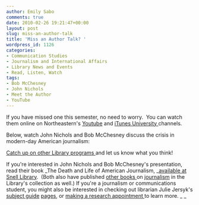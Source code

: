 ```yaml
---
author: Emily Sabo
comments: true
date: 2010-02-26 19:21:47+00:00
layout: post
slug: miss-an-author-talk
title: 'Miss an Author Talk? '
wordpress_id: 1126
categories:
- Communication Studies
- Journalism and International Affairs
- Library News and Events
- Read, Listen, Watch
tags:
- Bob McChesney
- John Nichols
- Meet the Author
- YouTube
---
```


If you have missed one this semester, no need to worry.  You can watch them online on Northeastern's [Youtube](http://www.youtube.com/user/Northeastern) and [iTunes University ](http://itunes.neu.edu/)channels. 

Below, watch John Nichols and Bob McChesney discuss the crisis in modern-day American journalism:


[Catch up on other Library programs ](http://www.youtube.com/user/Northeastern#g/c/693D78176FF28E0C)and let us know what you think!

If you're interested in John Nichols and Bob McChesney's presentation, read their book _The Death and Life of American Journalism, _[available at Snell Library](http://nucat.lib.neu.edu/search~S13?/Xnichols%2C+john&searchscope=13&SORT=DZ/Xnichols%2C+john&searchscope=13&SORT=DZ&extended=1&SUBKEY=nichols%2C%20john/1%2C128%2C128%2CE/frameset&FF=Xnichols%2C+john&searchscope=13&SORT=DZ&15%2C15%2C).  (Both also have published [other books ](http://nucat.lib.neu.edu/search~S13?/aNichols,+John./anichols+john/-3%2C-1%2C0%2CE/2exact&FF=anichols+john&1%2C5%2C)on [journalism](http://nucat.lib.neu.edu/search~S13?/aMcChesney,+Robert+Waterman,+1952-/amcchesney+robert+waterman+1952/-3%2C-1%2C0%2CE/2exact&FF=amcchesney+robert+waterman+1952&1%2C14%2C) in the Library's collection as well.) If you're a journalism or communications student, you might also be interested in checking out librarian Julie Jersyk's [subject guide](http://subjectguides.lib.neu.edu/jrn) [pages](http://subjectguides.lib.neu.edu/comm), or [making a research appointment ](http://subjectguides.lib.neu.edu/profile.php?uid=3516)to learn more. _ _
